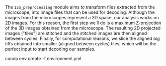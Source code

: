 The `ISS_preprocessing` module aims to transform files extracted from the microscope, into image files that can be used for decoding. Although the images from the microscopes represent a 3D space, our analysis works on 2D images. For this reason, the first step we'll do is a maximum Z-projection of the 3D images obtained from the microscope. The resulting 2D projected images ("tiles") are stitched and the stitched images are then aligned between cycles. Finally, for computational reasons, we slice the aligned big tiffs obtained into smaller (aligned between cycles) tiles, which will be the perfect input to start decoding our samples. 

conda env create -f environment.yml



